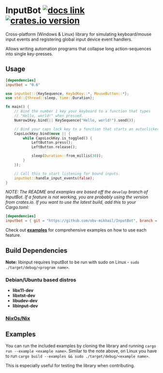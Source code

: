 # InputBot [![docs link](https://docs.rs/inputbot/badge.svg)](https://docs.rs/inputbot) [![crates.io version](https://img.shields.io/crates/v/inputbot.svg)](https://crates.io/crates/inputbot) 
Cross-platform (Windows & Linux) library for simulating keyboard/mouse input events and registering global input device event handlers.

Allows writing automation programs that collapse long action-sequences into single key-presses.

## Usage

```toml
[dependencies]
inputbot = "0.6"
```

```rust
use inputbot::{KeySequence, KeybdKey::*, MouseButton::*};
use std::{thread::sleep, time::Duration};

fn main() {
    // Bind the number 1 key your keyboard to a function that types 
    // "Hello, world!" when pressed.
    Numrow1Key.bind(|| KeySequence("Hello, world!").send());

    // Bind your caps lock key to a function that starts an autoclicker.
    CapsLockKey.bind(move || {
        while CapsLockKey.is_toggled() {
            LeftButton.press();
            LeftButton.release();

            sleep(Duration::from_millis(30));
        }
    });

    // Call this to start listening for bound inputs.
    inputbot::handle_input_events(false);
}
```

*NOTE: The README and examples are based off the `develop` branch of InputBot. If a feature is not working, you are probably using the version from crates.io. If you want to use the latest build, add this to your Cargo.toml:*

```toml
[dependencies]
inputbot = { git = "https://github.com/obv-mikhail/InputBot", branch = "develop" }
```

Check out **[examples](/examples)** for comprehensive examples on how to use each feature.

## Build Dependencies
**Note:** libinput requires InputBot to be run with sudo on Linux - `sudo ./target/debug/<program name>`.

### Debian/Ubuntu based distros

* **libx11-dev**
* **libxtst-dev**
* **libudev-dev**
* **libinput-dev**

### [NixOs/Nix](flake.nix)

## Examples

You can run the included examples by cloning the library and running `cargo run --example <example name>`. Similar to the note above, on Linux you have to run `cargo build --examples && sudo ./target/debug/<example name>`.

This is especially useful for testing the library when contributing.
